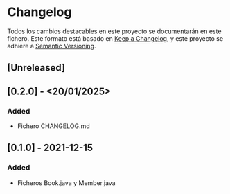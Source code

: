 # Changelog
Todos los cambios destacables en este proyecto se documentarán en este fichero.
Este formato está basado en [Keep a Changelog](https://keepachangelog.com/en/1.0.0/), y este proyecto se adhiere a [Semantic Versioning](https://semver.org/spec/v2.0.0.html).

## [Unreleased]

## [0.2.0] - <20/01/2025>
### Added
- Fichero CHANGELOG.md

## [0.1.0] - 2021-12-15
### Added
- Ficheros Book.java y Member.java
